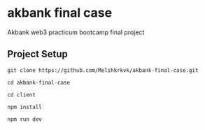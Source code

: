 # akbank final case
Akbank web3 practicum bootcamp final project

## Project Setup

```shell
git clone https://github.com/Melihkrkvk/akbank-final-case.git

cd akbank-final-case

cd client

npm install

npm run dev
```